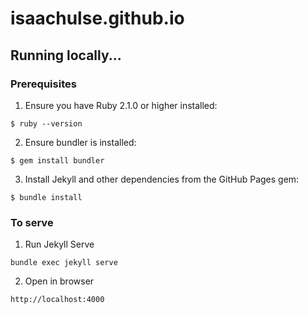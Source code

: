 # isaachulse.github.io

## Running locally...

### Prerequisites

1. Ensure you have Ruby 2.1.0 or higher installed:

``` shell
$ ruby --version
```

2. Ensure bundler is installed:

``` shell
$ gem install bundler
```

3. Install Jekyll and other dependencies from the GitHub Pages gem: 

``` shell
$ bundle install
```

### To serve

1. Run Jekyll Serve

``` shell
bundle exec jekyll serve
```

2. Open in browser

```
http://localhost:4000
```
